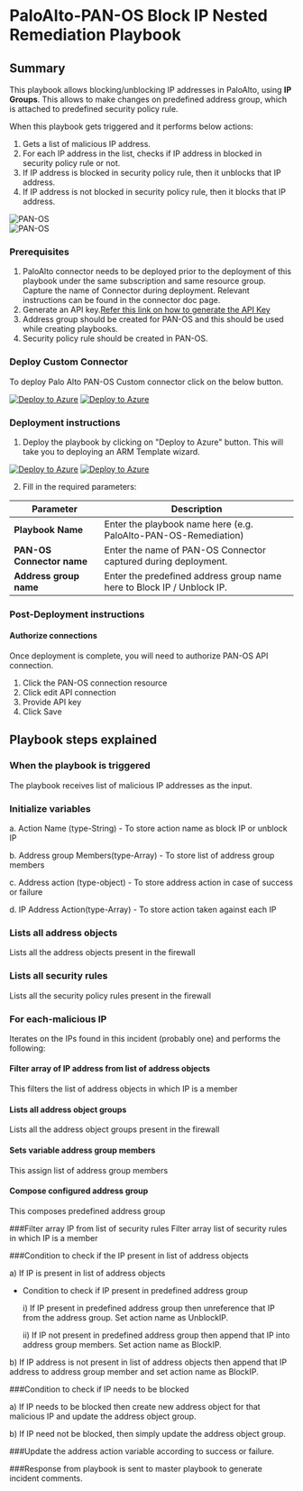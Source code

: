 # PaloAlto-PAN-OS Block IP Nested Remediation Playbook

 ## Summary

This playbook allows blocking/unblocking IP addresses in PaloAlto, using **IP Groups**. This allows to make changes on predefined address group, which is attached to predefined security policy rule.

When this playbook gets triggered and it performs below actions:

1. Gets a list of malicious IP address.
2. For each IP address in the list, checks if IP address in blocked in security policy rule or not.
3. If IP address is blocked in security policy rule, then it unblocks that IP address.
4. If IP address is not blocked in security policy rule, then it blocks that IP address.

![PAN-OS](./Images/PlaybookdesignerLight.png)<br>
![PAN-OS](./Images/PlaybookdesignerDark.png)<br>

### Prerequisites 
1. PaloAlto connector needs to be deployed prior to the deployment of this playbook under the same subscription and same resource group. Capture the name of Connector during deployment. Relevant instructions can be found in the connector doc page.
2. Generate an API key.[Refer this link on how to generate the API Key](https://paloaltolactest.trafficmanager.net/restapi-doc/#tag/key-generation)
3. Address group should be created for PAN-OS and this should be used while creating playbooks. 
4. Security policy rule should be created in PAN-OS.

### Deploy Custom Connector

To deploy Palo Alto PAN-OS Custom connector click on the below button.

[![Deploy to Azure](https://aka.ms/deploytoazurebutton)](https://portal.azure.com/#create/Microsoft.Template/uri/https%3A%2F%2Fraw.githubusercontent.com%2FAzure%2FAzure-Sentinel%2Fmaster%2FPlaybooks%2FPaloAlto-PAN-OS%2FPaloAltoCustomConnector%2Fazuredeploy.json) [![Deploy to Azure](https://aka.ms/deploytoazuregovbutton)](https://portal.azure.com/#create/Microsoft.Template/uri/https%3A%2F%2Fraw.githubusercontent.com%2FAzure%2FAzure-Sentinel%2Fmaster%2FPlaybooks%2FPaloAlto-PAN-OS%2FPaloAltoCustomConnector%2Fazuredeploy.json) 


### Deployment instructions 
1. Deploy the playbook by clicking on "Deploy to Azure" button. This will take you to deploying an ARM Template wizard.

[![Deploy to Azure](https://aka.ms/deploytoazurebutton)](https://portal.azure.com/#create/Microsoft.Template/uri/https%3A%2F%2Fraw.githubusercontent.com%2FAzure%2FAzure-Sentinel%2Ftree%2Fmaster%2FMasterPlaybooks%2FRemediation-IP%2FPaloAlto-PAN-OS-BlockIP-Nested-Remediation%2Fazuredeploy.json)  [![Deploy to Azure](https://aka.ms/deploytoazuregovbutton)](https://portal.azure.com/#create/Microsoft.Template/uri/https%3A%2F%2Fraw.githubusercontent.com%2FAzure%2FAzure-Sentinel%2Ftree%2Fmaster%2FMasterPlaybooks%2FRemediation-IP%2FPaloAlto-PAN-OS-BlockIP-Nested-Remediation%2Fazuredeploy.json)


2. Fill in the required parameters:

|Parameter|Description|
|------------|---------------|
|**Playbook Name**|Enter the playbook name here (e.g. PaloAlto-PAN-OS-Remediation)|
|**PAN-OS Connector name**|Enter the name of PAN-OS Connector captured during deployment.|
|**Address group name**|Enter the predefined address group name here to Block IP / Unblock IP.|
    

### Post-Deployment instructions 
#### Authorize connections
Once deployment is complete, you will need to authorize PAN-OS API connection.
1.	Click the PAN-OS connection resource
2.	Click edit API connection
3.	Provide API key
4.	Click Save



## Playbook steps explained

### When the playbook is triggered

The playbook receives list of malicious IP addresses as the input.

### Initialize variables 

   a. Action Name (type-String) - To store action name as block IP or unblock IP
   
   b. Address group Members(type-Array) - To store list of address group members

   c. Address action (type-object) - To store address action in case of success or failure
   
   d. IP Address Action(type-Array) - To store action taken against each IP

### Lists all address objects 
Lists all the address objects present in the firewall

### Lists all security rules
Lists all the security policy rules present in the firewall

### For each-malicious IP
Iterates on the IPs found in this incident (probably one) and performs the following:

#### Filter array of IP address from list of address objects
This filters the list of address objects in which IP is a member

#### Lists all address object groups
Lists all the address object groups present in the firewall

#### Sets variable address group members
This assign list of address group members

#### Compose configured address group
This composes predefined address group

###Filter array IP from list of security rules
Filter array list of security rules in which IP is a member

###Condition to check if the IP present in list of address objects
 
a) If IP is present in list of address objects

   * Condition to check if IP present in predefined address group

        i) If IP present in predefined address group then unreference that IP from the address group. Set action name as UnblockIP.

        ii) If IP not present in predefined address group then append that IP into address group members. Set action name as BlockIP.

b) If IP address is not present in list of address objects then append that IP address to address group member and set action name as BlockIP.  

###Condition to check if IP needs to be blocked

a) If IP needs to be blocked then create new address object for that malicious IP and update the address object group.

b) If IP need not be blocked, then simply update the address object group.

###Update the address action variable according to success or failure.

###Response from playbook is sent to master playbook to generate incident comments.

 
